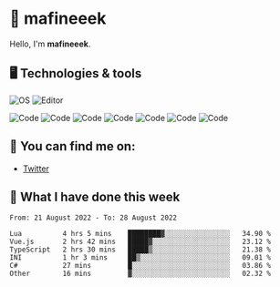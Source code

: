 # 👋 mafineeek
Hello, I'm **mafineeek**.

## 🖥️ Technologies & tools

![OS](https://img.shields.io/badge/OS-Windows-informational?style=flat&logo=OS&logoColor=white&color=2bbc8a)
![Editor](https://img.shields.io/badge/Editor-VScode-informational?style=flat&logo=Editor&logoColor=white&color=2bbc8a)

![Code](https://img.shields.io/badge/Code-Typescript-informational?style=flat&logo=Code&logoColor=white&color=2bbc8a)
![Code](https://img.shields.io/badge/Code-Javascript-informational?style=flat&logo=Code&logoColor=white&color=2bbc8a)
![Code](https://img.shields.io/badge/Code-Nodejs-informational?style=flat&logo=Code&logoColor=white&color=2bbc8a)
![Code](https://img.shields.io/badge/Code-Typescript-informational?style=flat&logo=Code&logoColor=white&color=2bbc8a) 
![Code](https://img.shields.io/badge/Code-HTML-informational?style=flat&logo=Code&logoColor=white&color=2bbc8a)
![Code](https://img.shields.io/badge/Code-CSS-informational?style=flat&logo=Code&logoColor=white&color=2bbc8a)
![Code](https://img.shields.io/badge/Code-React-informational?style=flat&logo=Code&logoColor=white&color=2bbc8a)

## 👭 You can find me on:
- [Twitter](https://twitter.com/devmafineeek)

## 📰 What I have done this week
<!--START_SECTION:waka-->

```text
From: 21 August 2022 - To: 28 August 2022

Lua          4 hrs 5 mins    ████████▓░░░░░░░░░░░░░░░░   34.90 %
Vue.js       2 hrs 42 mins   █████▓░░░░░░░░░░░░░░░░░░░   23.12 %
TypeScript   2 hrs 30 mins   █████▒░░░░░░░░░░░░░░░░░░░   21.38 %
INI          1 hr 3 mins     ██▒░░░░░░░░░░░░░░░░░░░░░░   09.01 %
C#           27 mins         █░░░░░░░░░░░░░░░░░░░░░░░░   03.86 %
Other        16 mins         ▓░░░░░░░░░░░░░░░░░░░░░░░░   02.32 %
```

<!--END_SECTION:waka-->
